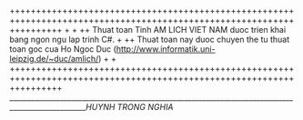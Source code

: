 ++++++++++++++++++++++++++++++++++++++++++++++++++++++++++++++++++++++++++++++++++++++++++++++++++++++++++++++++++++++
+
+
++ Thuat toan Tinh AM LICH VIET NAM duoc trien khai bang ngon ngu lap trinh C#.
+
++ Thuat toan nay duoc chuyen the tu thuat toan goc cua Ho Ngoc Duc (http://www.informatik.uni-leipzig.de/~duc/amlich/)
+
+
++++++++++++++++++++++++++++++++++++++++++++++++++++++++++++++++++++++++++++++++++++++++++++++++++++++++++++++++++++++
____________________________________________________________________________________________________HUYNH TRONG NGHIA_